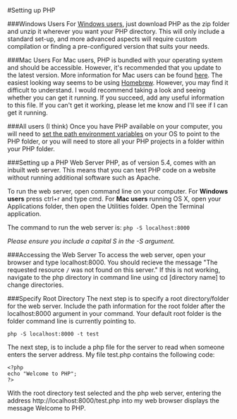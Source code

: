 #Setting up PHP

###Windows Users
For [Windows users](http://windows.php.net/download#php-5.6), just download PHP as the zip folder and unzip it wherever you want your PHP directory. This will only include a standard set-up, and more advanced aspects will require custom compilation or finding a pre-configured version that suits your needs.

###Mac Users
For Mac users, PHP is bundled with your operating system and should be accessible. However, it's recommended that you  update to the latest version. More information for Mac users can be found [here](http://www.phptherightway.com/#mac_setup). The easiest looking way seems to be using [Homebrew](http://brew.sh/). However, you may find it difficult to understand. I would recommend taking a look and seeing whether you can get it running. If you succeed, add any useful information to this file. If you can't get it working, please let me know and I'll see if I can get it running.

###All users (I think)
Once you have PHP available on your computer, you will need to [set the path environment variables](http://www.computerhope.com/issues/ch000549.htm) on your OS to point to the PHP folder, or you will need to store all your PHP projects in a folder within your PHP folder.

###Setting up a PHP Web Server
PHP, as of version 5.4, comes with an inbuilt web server. This means that you can test PHP code on a website without running additional software such as Apache.

To run the web server, open command line on your computer. For **Windows users** press ctrl+r and type cmd. For **Mac users** running OS X, open your Applications folder, then open the Utilities folder. Open the Terminal application.

The command to run the web server is: `php -S localhost:8000`

*Please ensure you include a capital S in the -S argument.*

###Accessing the Web Server
To access the web server, open your browser and type localhost:8000. You should recieve the message "The requested resource `/` was not found on this server." If this is not working, navigate to the php directory in command line using cd [directory name] to change directories.

###Specify Root Directory
The next step is to specify a root directory/folder for the web server. Include the path information for the root folder after the localhost:8000 argument in your command. Your default root folder is the folder command line is currently pointing to.

`php -S localhost:8000 -t test`

The next step, is to include a php file for the server to read when someone enters the server address. My file test.php contains the following code:

```
<?php
echo "Welcome to PHP";
?>
```

With the root directory test selected and the php web server, entering the address http://localhost:8000/test.php into my web browser displays the message Welcome to PHP.
